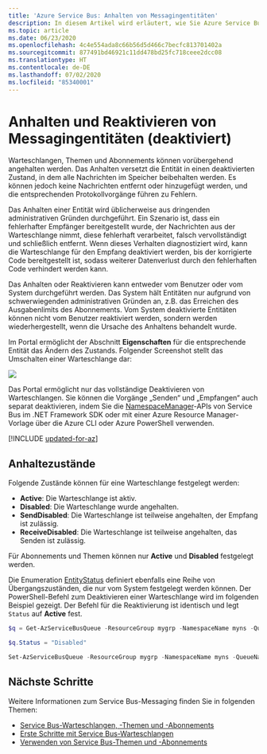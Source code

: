 ```yaml
---
title: 'Azure Service Bus: Anhalten von Messagingentitäten'
description: In diesem Artikel wird erläutert, wie Sie Azure Service Bus-Messagingentitäten (Warteschlangen, Themen und Abonnements) vorübergehend anhalten und reaktivieren.
ms.topic: article
ms.date: 06/23/2020
ms.openlocfilehash: 4c4e554ada8c66b56d5d466c7becfc813701402a
ms.sourcegitcommit: 877491bd46921c11dd478bd25fc718ceee2dcc08
ms.translationtype: HT
ms.contentlocale: de-DE
ms.lasthandoff: 07/02/2020
ms.locfileid: "85340001"
---
```

# <a name="suspend-and-reactivate-messaging-entities-disable"></a>Anhalten und Reaktivieren von Messagingentitäten (deaktiviert)

Warteschlangen, Themen und Abonnements können vorübergehend angehalten werden. Das Anhalten versetzt die Entität in einen deaktivierten Zustand, in dem alle Nachrichten im Speicher beibehalten werden. Es können jedoch keine Nachrichten entfernt oder hinzugefügt werden, und die entsprechenden Protokollvorgänge führen zu Fehlern.

Das Anhalten einer Entität wird üblicherweise aus dringenden administrativen Gründen durchgeführt. Ein Szenario ist, dass ein fehlerhafter Empfänger bereitgestellt wurde, der Nachrichten aus der Warteschlange nimmt, diese fehlerhaft verarbeitet, falsch vervollständigt und schließlich entfernt. Wenn dieses Verhalten diagnostiziert wird, kann die Warteschlange für den Empfang deaktiviert werden, bis der korrigierte Code bereitgestellt ist, sodass weiterer Datenverlust durch den fehlerhaften Code verhindert werden kann.

Das Anhalten oder Reaktivieren kann entweder vom Benutzer oder vom System durchgeführt werden. Das System hält Entitäten nur aufgrund von schwerwiegenden administrativen Gründen an, z.B. das Erreichen des Ausgabenlimits des Abonnements. Vom System deaktivierte Entitäten können nicht vom Benutzer reaktiviert werden, sondern werden wiederhergestellt, wenn die Ursache des Anhaltens behandelt wurde.

Im Portal ermöglicht der Abschnitt **Eigenschaften** für die entsprechende Entität das Ändern des Zustands. Folgender Screenshot stellt das Umschalten einer Warteschlange dar:

![][1]

Das Portal ermöglicht nur das vollständige Deaktivieren von Warteschlangen. Sie können die Vorgänge „Senden“ und „Empfangen“ auch separat deaktivieren, indem Sie die [NamespaceManager](/dotnet/api/microsoft.servicebus.namespacemanager)-APIs von Service Bus im .NET Framework SDK oder mit einer Azure Resource Manager-Vorlage über die Azure CLI oder Azure PowerShell verwenden.

[!INCLUDE [updated-for-az](../../includes/updated-for-az.md)]

## <a name="suspension-states"></a>Anhaltezustände

Folgende Zustände können für eine Warteschlange festgelegt werden:

-   **Active**: Die Warteschlange ist aktiv.
-   **Disabled**: Die Warteschlange wurde angehalten.
-   **SendDisabled**: Die Warteschlange ist teilweise angehalten, der Empfang ist zulässig.
-   **ReceiveDisabled**: Die Warteschlange ist teilweise angehalten, das Senden ist zulässig.

Für Abonnements und Themen können nur **Active** und **Disabled** festgelegt werden.

Die Enumeration [EntityStatus](/dotnet/api/microsoft.servicebus.messaging.entitystatus) definiert ebenfalls eine Reihe von Übergangszuständen, die nur vom System festgelegt werden können. Der PowerShell-Befehl zum Deaktivieren einer Warteschlange wird im folgenden Beispiel gezeigt. Der Befehl für die Reaktivierung ist identisch und legt `Status` auf **Active** fest.

```powershell
$q = Get-AzServiceBusQueue -ResourceGroup mygrp -NamespaceName myns -QueueName myqueue

$q.Status = "Disabled"

Set-AzServiceBusQueue -ResourceGroup mygrp -NamespaceName myns -QueueName myqueue -QueueObj $q
```

## <a name="next-steps"></a>Nächste Schritte

Weitere Informationen zum Service Bus-Messaging finden Sie in folgenden Themen:

* [Service Bus-Warteschlangen, -Themen und -Abonnements](service-bus-queues-topics-subscriptions.md)
* [Erste Schritte mit Service Bus-Warteschlangen](service-bus-dotnet-get-started-with-queues.md)
* [Verwenden von Service Bus-Themen und -Abonnements](service-bus-dotnet-how-to-use-topics-subscriptions.md)

[1]: ./media/entity-suspend/queue-disable.png


